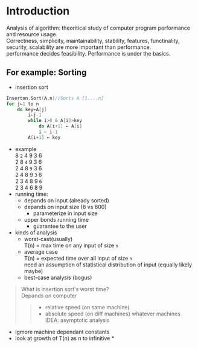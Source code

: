 Introduction
===
Analysis of algorithm: theoritical study of computer program performance and resource usage.<br>
    Correctness, simplicity, maintainability, stability, features, functinality, security, scalability are more important than performance.<br>
    performance decides feasibility. Performance is under the basics.<br>
## For example: Sorting
* insertion sort<br>
```C
Inserton.Sort(A,n)//Sorts A [1....n]
for j←1 to n
	do key←A[j]
		i←j-1
		while i>0 & A[i]>key
			do A[i+1] ← A[i]
			i ← i-1
		A[i+1] ← key
```
* example   
8 `2` 4 9 3 6<br>
2 8 `4` 9 3 6<br>
2 4 8 `9` 3 6<br>
2 4 8 9 `3` 6<br>
2 3 4 8 9 `6` <br>
2 3 4 6 8 9<br>
* running time: <br>
	* depands on input (already sorted)<br>
	* depands on input size (6 vs 600)   
		* parameterize in input size   
	* upper bonds running time   
		* guarantee to the user   
* kinds of analysis   
	* worst-cast(usually)   
	T(n) = max time on any input of size `n`  
	* average case   
	T(n) = expected time over all input of size `n`   
		need an assumption of statistical distribution of input (equally likely maybe)	
	* best-case analysis (bogus)   
> What is insertion sort's worst time?   
Depands on computer   
>>- relative speed (on same machine)   
>>- absolute speed (on diff machines) whatever machines   
> IDEA: asymptotic analysis
* igmore machine dependant constants
* look at growth of T(n) as n to infinitive
	*
